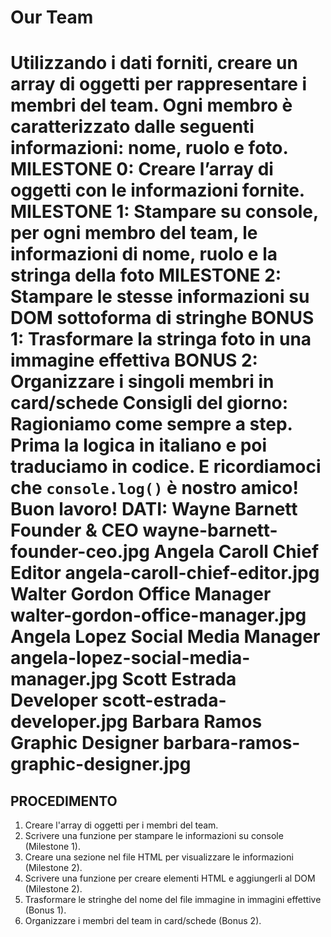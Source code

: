 Our Team
===
Utilizzando i dati forniti, creare un array di oggetti per rappresentare i membri del team.
Ogni membro è caratterizzato dalle seguenti informazioni: nome, ruolo e foto.
**MILESTONE 0:**
Creare l’array di oggetti con le informazioni fornite.
**MILESTONE 1:**
Stampare su console, per ogni membro del team, le informazioni di nome, ruolo e la stringa della foto
**MILESTONE 2:**
Stampare le stesse informazioni su DOM sottoforma di stringhe
**BONUS 1:**
Trasformare la stringa foto in una immagine effettiva
**BONUS 2:**
Organizzare i singoli membri in card/schede
**Consigli del giorno:**
Ragioniamo come sempre a step.
Prima la logica in italiano e poi traduciamo in codice.
E ricordiamoci che `console.log()` è nostro amico!
Buon lavoro!
DATI:
Wayne Barnett	Founder & CEO	wayne-barnett-founder-ceo.jpg
Angela Caroll	Chief Editor	angela-caroll-chief-editor.jpg
Walter Gordon	Office Manager	walter-gordon-office-manager.jpg
Angela Lopez	Social Media Manager	angela-lopez-social-media-manager.jpg
Scott Estrada	Developer	scott-estrada-developer.jpg
Barbara Ramos	Graphic Designer	barbara-ramos-graphic-designer.jpg
===
## PROCEDIMENTO

1. Creare l'array di oggetti per i membri del team.
2. Scrivere una funzione per stampare le informazioni su console (Milestone 1).
3. Creare una sezione nel file HTML per visualizzare le informazioni (Milestone 2).
4. Scrivere una funzione per creare elementi HTML e aggiungerli al DOM (Milestone 2).
5. Trasformare le stringhe del nome del file immagine in immagini effettive (Bonus 1).
6. Organizzare i membri del team in card/schede (Bonus 2).